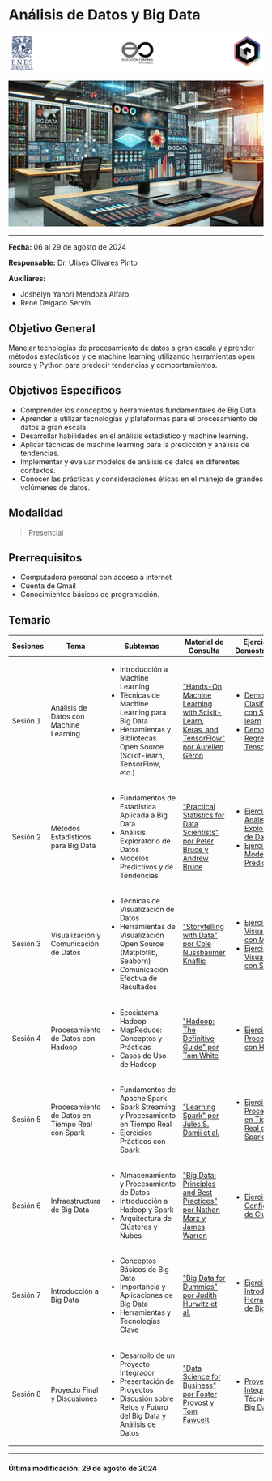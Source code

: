 # Análisis de Datos y Big Data

![Logos participantes](figs/logos.png)

![IA applications](figs/bigdata.png)

---

**Fecha:** 06 al 29 de agosto de 2024  

**Responsable:** Dr. Ulises Olivares Pinto  

**Auxiliares:** 
+ Joshelyn Yanori Mendoza Alfaro  
+ René Delgado Servín
## Objetivo General
Manejar tecnologías de procesamiento de datos a gran escala y aprender métodos estadísticos y de machine learning utilizando herramientas open source y Python para predecir tendencias y comportamientos.

## Objetivos Específicos
- Comprender los conceptos y herramientas fundamentales de Big Data.
- Aprender a utilizar tecnologías y plataformas para el procesamiento de datos a gran escala.
- Desarrollar habilidades en el análisis estadístico y machine learning.
- Aplicar técnicas de machine learning para la predicción y análisis de tendencias.
- Implementar y evaluar modelos de análisis de datos en diferentes contextos.
- Conocer las prácticas y consideraciones éticas en el manejo de grandes volúmenes de datos.

## Modalidad
> Presencial  

## Prerrequisitos
- Computadora personal con acceso a internet
- Cuenta de Gmail
- Conocimientos básicos de programación.

## Temario

| Sesiones    | Tema                                            | Subtemas                                                                                                                                                   | Material de Consulta                                                                                                     | Ejercicios y Demostraciones | Presentación                |
|-------------|-------------------------------------------------|-----------------------------------------------------------------------------------------------------------------------------------------------------------|-------------------------------------------------------------------------------------------------------------------------|----------------------------|-----------------------------|
| Sesión 1    | Análisis de Datos con Machine Learning          | <ul><li>Introducción a Machine Learning</li><li>Técnicas de Machine Learning para Big Data</li><li>Herramientas y Bibliotecas Open Source (Scikit-learn, TensorFlow, etc.)</li></ul>              | ["Hands-On Machine Learning with Scikit-Learn, Keras, and TensorFlow" por Aurélien Géron](https://www.oreilly.com/library/view/hands-on-machine-learning/9781492032632/) | <ul><li>[Demo 1: Clasificación con Scikit-learn](https://colab.research.google.com/drive/1zvtUhmUkGVP1wu3m5FpzGDNF6UnQMsI?usp=sharing)</li><li>[Demo 2: Regresión con TensorFlow](https://colab.research.google.com/drive/1WOqVdSS0STClNP8vKqzI9WJWkqj85N8?usp=sharing)</li></ul> | [Presentación](pdf/Día1.pdf) |
| Sesión 2    | Métodos Estadísticos para Big Data              | <ul><li>Fundamentos de Estadística Aplicada a Big Data</li><li>Análisis Exploratorio de Datos</li><li>Modelos Predictivos y de Tendencias</li></ul>                                              | ["Practical Statistics for Data Scientists" por Peter Bruce y Andrew Bruce](https://www.oreilly.com/library/view/practical-statistics-for/9781492072942/)              | <ul><li>[Ejercicio 1: Análisis Exploratorio de Datos](https://colab.research.google.com/drive/1O2CWhWNR4Kozqcuh4vPtHxvC0gw5exnh?usp=sharing)</li><li>[Ejercicio 2: Modelado Predictivo](https://colab.research.google.com/drive/17zvtUhmUkGVP1wu3m5FpzGDNF6UnQMsI?usp=sharing)</li></ul> | [Presentación](pdf/Día2.pdf) |
| Sesión 3    | Visualización y Comunicación de Datos           | <ul><li>Técnicas de Visualización de Datos</li><li>Herramientas de Visualización Open Source (Matplotlib, Seaborn)</li><li>Comunicación Efectiva de Resultados</li></ul>                           | ["Storytelling with Data" por Cole Nussbaumer Knaflic](https://www.storytellingwithdata.com/)                                                                  | <ul><li>[Ejercicio 1: Visualización con Matplotlib](https://colab.research.google.com/drive/1Yj6sZSmVGXi4LSQidl_348Tgwej5ZkTO?usp=sharing)</li><li>[Ejercicio 2: Visualización con Seaborn](https://colab.research.google.com/drive/1XnvUNJcNrcizl7IvK1Eofj5NlQMi3jQq?usp=sharing)</li></ul> | [Presentación](pdf/Día3.pdf) |
| Sesión 4    | Procesamiento de Datos con Hadoop               | <ul><li>Ecosistema Hadoop</li><li>MapReduce: Conceptos y Prácticas</li><li>Casos de Uso de Hadoop</li></ul>                                                                                         | ["Hadoop: The Definitive Guide" por Tom White](https://www.oreilly.com/library/view/hadoop-the-definitive/9781491901687/)                                        | <ul><li>[Ejercicio 1: Procesamiento con Hadoop](https://colab.research.google.com/drive/1pvMl2lZEvf-eU_foPbvKoH2s_TALnCKl?usp=sharing)</li></ul>                                                | [Presentación](pdf/Día4.pdf) |
| Sesión 5    | Procesamiento de Datos en Tiempo Real con Spark | <ul><li>Fundamentos de Apache Spark</li><li>Spark Streaming y Procesamiento en Tiempo Real</li><li>Ejercicios Prácticos con Spark</li></ul>                                                        | ["Learning Spark" por Jules S. Damji et al.](https://www.oreilly.com/library/view/learning-spark-2nd/9781492050049/)                                            | <ul><li>[Ejercicio 1: Procesamiento en Tiempo Real con Spark](https://colab.research.google.com/drive/1az6cMOqynh95gKw4AbPhH7nrEi7lbb5u?usp=sharing)</li></ul>                                    | [Presentación](pdf/Día5.pdf) |
| Sesión 6    | Infraestructura de Big Data                     | <ul><li>Almacenamiento y Procesamiento de Datos</li><li>Introducción a Hadoop y Spark</li><li>Arquitectura de Clústeres y Nubes</li></ul>                                                            | ["Big Data: Principles and Best Practices" por Nathan Marz y James Warren](https://www.manning.com/books/big-data)                                             | <ul><li>[Ejercicio 1: Configuración de Clústeres](https://colab.research.google.com/drive/1wMXxhy5ek0DjR5vqqfr6iOKMFRznQxJf?usp=sharing)</li></ul>                                              | [Presentación](pdf/Día6.pdf) |
| Sesión 7    | Introducción a Big Data                         | <ul><li>Conceptos Básicos de Big Data</li><li>Importancia y Aplicaciones de Big Data</li><li>Herramientas y Tecnologías Clave</li></ul>                                                             | ["Big Data for Dummies" por Judith Hurwitz et al.](https://www.dummies.com/book/technology/information-technology/big-data/big-data-for-dummies-2nd-edition-282895/) | <ul><li>[Ejercicio 1: Introducción a Herramientas de Big Data](https://colab.research.google.com/drive/1lKeutpjkKAmYJv4oQGKdhaEfL2lVi_Xr?usp=sharing)</li></ul>                                | [Presentación](pdf/Día7.pdf) |
| Sesión 8    | Proyecto Final y Discusiones                    | <ul><li>Desarrollo de un Proyecto Integrador</li><li>Presentación de Proyectos</li><li>Discusión sobre Retos y Futuro del Big Data y Análisis de Datos</li></ul>                                    | ["Data Science for Business" por Foster Provost y Tom Fawcett](https://www.oreilly.com/library/view/data-science-for/9781449374273/)                           | <ul><li>[Proyecto Final: Integración de Técnicas de Big Data](https://colab.research.google.com/drive/1JrCy5FIWby414cjpayNv8gBCMn7ZQxtE?usp=sharing)</li></ul>                                   | [Presentación](pdf/Día8.pdf) |

---

#### Última modificación: 29 de agosto de 2024
